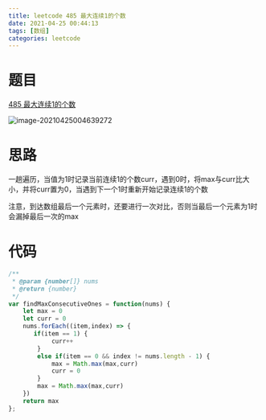 ```yaml
---
title: leetcode 485 最大连续1的个数
date: 2021-04-25 00:44:13
tags: [数组]
categories: leetcode
---
```


# 题目

[485 最大连续1的个数](https://leetcode-cn.com/problems/max-consecutive-ones/)

![image-20210425004639272](https://tva1.sinaimg.cn/large/008i3skNly1gpvbd5dz5dj310a0hkmyv.jpg)

# 思路

一趟遍历，当值为1时记录当前连续1的个数curr，遇到0时，将max与curr比大小，并将curr置为0，当遇到下一个1时重新开始记录连续1的个数

注意，到达数组最后一个元素时，还要进行一次对比，否则当最后一个元素为1时会漏掉最后一次的max

# 代码

```js
/**
 * @param {number[]} nums
 * @return {number}
 */
var findMaxConsecutiveOnes = function(nums) {
    let max = 0
    let curr = 0
    nums.forEach((item,index) => {
       if(item == 1) {
            curr++
        }
        else if(item == 0 && index != nums.length - 1) {
            max = Math.max(max,curr)
            curr = 0
        }
        max = Math.max(max,curr)
    })
    return max
};
```

